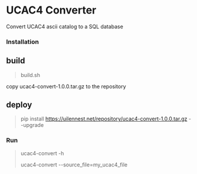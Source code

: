 # UCAC4 Converter

Convert UCAC4 ascii catalog to a SQL database

### Installation

## build
> build.sh

copy ucac4-convert-1.0.0.tar.gz to the repository

## deploy
> pip install https://uilennest.net/repository/ucac4-convert-1.0.0.tar.gz --upgrade


### Run
> ucac4-convert -h
>
> ucac4-convert --source_file=my_ucac4_file

